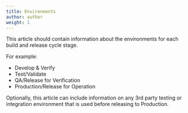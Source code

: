 ```yaml
---
title: Environments
author: author
weight: 1
---
```


This article should contain information about the environments for each build and release cycle stage.

For example:

* Develop & Verify
* Test/Validate
* QA/Release for Verification
* Production/Release for Operation

Optionally, this article can include information on any 3rd party testing or integration environment that is used before releasing to Production.
